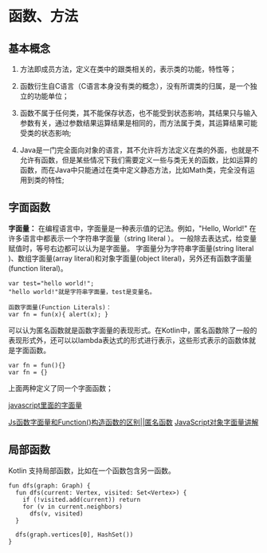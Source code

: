 # 函数、方法

## 基本概念

1. 方法即成员方法，定义在类中的跟类相关的，表示类的功能，特性等；

2. 函数衍生自C语言（C语言本身没有类的概念），没有所谓类的归属，是一个独立的功能单位；

3. 函数不属于任何类，其不能保存状态，也不能受到状态影响，其结果只与输入参数有关，通过参数结果运算结果是相同的，而方法属于类，其运算结果可能受类的状态影响;

4. Java是一门完全面向对象的语言，其不允许将方法定义在类的外面，也就是不允许有函数，但是某些情况下我们需要定义一些与类无关的函数，比如运算的函数，而在Java中只能通过在类中定义静态方法，比如Math类，完全没有运用到类的特性;

## 字面函数 

**字面量：** 在编程语言中，字面量是一种表示值的记法。例如，"Hello, World!" 在许多语言中都表示一个字符串字面量（string literal ）。
一般除去表达式，给变量赋值时，等号右边都可以认为是字面量。
字面量分为字符串字面量(string literal )、数组字面量(array literal)和对象字面量(object literal)，另外还有函数字面量(function literal)。


    var test="hello world!";
    "hello world!"就是字符串字面量，test是变量名。

    函数字面量(Function Literals)：
    var fn = fun(x){ alert(x); }

 可以认为匿名函数就是函数字面量的表现形式。在Kotlin中，匿名函数除了一般的表现形式外，还可以以lambda表达式的形式进行表示，这些形式表示的函数体就是字面函数。
 
    var fn = fun(){}
    var fn = {}

 上面两种定义了同一个字面函数；
 
[javascript里面的字面量](https://zhidao.baidu.com/question/584062903.html)   

[Js函数字面量和Function()构造函数的区别||匿名函数](http://blog.csdn.net/qq_25178609/article/details/51669870)
[JavaScript对象字面量讲解](http://www.jeepyurongfu.com/1216/6386.html)

## 局部函数

Kotlin 支持局部函数，比如在一个函数包含另一函数。


    fun dfs(graph: Graph) {
      fun dfs(current: Vertex, visited: Set<Vertex>) {
        if (!visited.add(current)) return
        for (v in current.neighbors)
          dfs(v, visited)
      }
    
      dfs(graph.vertices[0], HashSet())
    }
    
